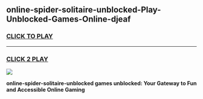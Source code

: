 
## online-spider-solitaire-unblocked-Play-Unblocked-Games-Online-djeaf
<h3>
<a href="https://premium76.site?title=online-spider-solitaire-unblocked&ref=25A">CLICK TO PLAY</a></h3>
<hr>

<h3>
<a href="https://premium76.site?title=online-spider-solitaire-unblocked&ref=25A">CLICK 2 PLAY</a>
  
</h3>

<a href="https://premium76.site?title=online-spider-solitaire-unblocked&ref=25A"><img src="https://clearcache.store/games.png"></a>


**online-spider-solitaire-unblocked games unblocked: Your Gateway to Fun and Accessible Online Gaming**
